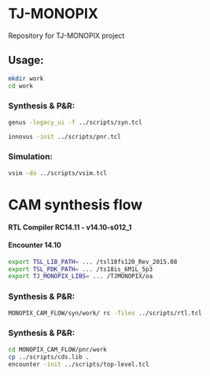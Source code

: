 # TJ-MONOPIX
Repository for TJ-MONOPIX project


## Usage:

```bash
mkdir work
cd work
```
### Synthesis & P&R:

```bash
genus -legacy_ui -f ../scripts/syn.tcl
```

```bash
innovus -init ../scripts/pnr.tcl
```

### Simulation:

```bash
vsim -do ../scripts/vsim.tcl
```


# CAM synthesis flow

#### RTL Compiler RC14.11 - v14.10-s012_1
#### Encounter 14.10

```bash
export TSL_LIB_PATH= ... /tsl18fs120_Rev_2015.08
export TSL_PDK_PATH= ... /ts18is_6M1L_5p3
export TJ_MONOPIX_LIBS= ... /TJMONOPIX/oa
```

### Synthesis & P&R:

```bash
MONOPIX_CAM_FLOW/syn/work/ rc -files ../scripts/rtl.tcl 
```

### Synthesis & P&R:

```bash
cd MONOPIX_CAM_FLOW/pnr/work
cp ../scripts/cds.lib .
encounter -init ../scripts/top-level.tcl
```


